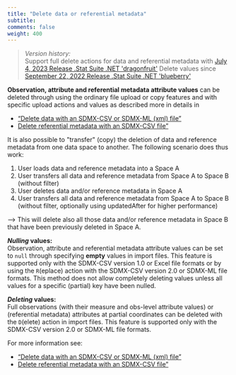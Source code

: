 ```yaml
---
title: "Delete data or referential metadata"
subtitle: 
comments: false
weight: 400
---
```


> *Version history:*  
> Support full delete actions for data and referential metadata with [July 4, 2023 Release .Stat Suite .NET 'dragonfruit'](https://sis-cc.gitlab.io/dotstatsuite-documentation/changelog/#july-4-2023)
> Delete values since [September 22, 2022 Release .Stat Suite .NET 'blueberry'](https://sis-cc.gitlab.io/dotstatsuite-documentation/changelog/#september-22-2022)

**Observation, attribute and referential metadata attribute values** can be deleted through using the ordinary file upload or copy features and with specific upload actions and values as described more in details in
- [“Delete data with an SDMX-CSV or SDMX-ML (xml) file”](https://sis-cc.gitlab.io/dotstatsuite-documentation/using-api/data/upload-data-sdmx-file/#details-of-the-delete-action)
- [Delete referential metadata with an SDMX-CSV file”](https://sis-cc.gitlab.io/dotstatsuite-documentation/using-api/ref-metadata/upload-referential-metadata/#details-of-the-delete-action)

It is also possible to "transfer" (copy) the deletion of data and reference metadata from one data space to another. The following scenario does thus work:  
1) User loads data and reference metadata into a Space A  
2) User transfers all data and reference metadata from Space A to Space B (without filter)  
3) User deletes data and/or reference metadata in Space A  
4) User transfers all data and reference metadata from Space A to Space B (without filter, optionally using updatedAfter for higher performance)  

--> This will delete also all those data and/or reference metadata in Space B that have been previously deleted in Space A.

***Nulling* values:**  
Observation, attribute and referential metadata attribute values can be set to `null` through specifying **empty** values in import files. This feature is supported only with the SDMX-CSV version 1.0 or Excel file formats or by using the `R`(eplace) action with the SDMX-CSV version 2.0 or SDMX-ML file formats. This method does not allow completely deleting values unless all values for a specific (partial) key have been nulled.

***Deleting* values:**  
Full observations (with their measure and obs-level attribute values) or (referential metadata) attributes at partial coordinates can be deleted with the `D`(elete) action in import files. This feature is supported only with the SDMX-CSV version 2.0 or SDMX-ML file formats.

For more information see:  
- [“Delete data with an SDMX-CSV or SDMX-ML (xml) file”](https://sis-cc.gitlab.io/dotstatsuite-documentation/using-api/data/upload-data-sdmx-file/#details-of-the-delete-action)
- [Delete referential metadata with an SDMX-CSV file”](https://sis-cc.gitlab.io/dotstatsuite-documentation/using-api/ref-metadata/upload-referential-metadata/#details-of-the-delete-action)